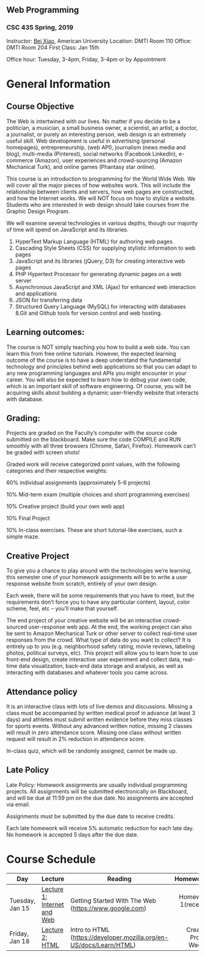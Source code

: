 ## Web Programming 

### CSC 435 Spring, 2019

Instructor: <a href="https://sites.google.com/site/beixiao/">Bei Xiao</a>, American University
Location: DMTI Room 110
Office: DMTI Room 204
First Class: Jan 15th

Office hour: Tuesday, 3-4pm, Friday, 3-4pm or by Appointment


# General Information

## Course Objective

The Web is intertwined with our lives. No matter if you decide to be a politician, a musician, a small business owner, a scientist, an artist, a doctor, a journalist, or purely an interesting person, web design is an extremely useful skill. Web development is useful in advertising (personal homepages), entrepreneurship, (web API), journalism (news media and blog), multi-media (Pinterest), social networks (Facebook LinkedIn), e-commerce (Amazon), user experiences and crowd-sourcing (Amazon Mechanical Turk), and online games (Phantasy star online). 

This course is an introduction to programming for the World Wide Web. We will cover all the major pieces of how websites work. This will include the relationship between clients and servers, how web pages are constructed, and how the Internet works. We will NOT focus on how to stylize a website. Students who are interested in web design should take courses from the Graphic Design Program. 

We will examine several technologies in various depths, though our majority of time will spend on JavaScript and its libraries. 

1. HyperText Markup Language (HTML) for authoring web pages
2. Cascading Style Sheets (CSS) for supplying stylistic information to web pages 
3. JavaScript and its libraries (jQuery, D3) for creating interactive web pages 
4.  PHP Hypertext Processor for generating dynamic pages on a web server 
5. Asynchronous JavaScript and XML (Ajax) for enhanced web interaction and applications 
6. JSON for transferring data
7. Structured Query Language (MySQL) for interacting with databases
8.Git and Github tools for version control and web hosting. 


## Learning outcomes:
The course is NOT simply teaching you how to build a web side. You can learn this from free online tutorials. However, the expected learning outcome of the course is to have a deep understand the fundamental technology and principles behind web applications so that you can adapt to any new programming languages and APIs you might encounter in your career. You will also be expected to learn how to debug your own code, which is an important skill of software engineering. Of course, you will be acquiring skills about building a dynamic user-friendly website that interacts with database. 

## Grading:
Projects are graded on the Faculty’s computer with the source code submitted on the blackboard. Make sure the code COMPILE and RUN smoothly with all three browsers (Chrome, Safari, Firefox).  Homework can’t be graded with screen shots! 

Graded work will receive categorized point values, with the following categories and their respective weights:

60% individual assignments (approximately 5-6 projects)

10% Mid-term exam (multiple choices and short programming exercises)

10% Creative project (build your own web app)

10% Final Project

10% In-class exercises.  These are short tutorial-like exercises, such a simple maze. 


## Creative Project
To give you a chance to play around with the technologies we’re learning, this semester one of your homework assignments will be to write a user response website from scratch, entirely of your own design. 

Each week, there will be some requirements that you have to meet, but the requirements don’t force you to have any particular content, layout, color scheme, feel, etc – you’ll make that yourself.

The end project of your creative website will be an interactive crowd-sourced user-response web app. At the end, the working project can also be sent to Amazon Mechanical Turk or other server to collect real-time user responses from the crowd. What type of data do you want to collect? It is entirely up to you (e.g. neighborhood safety rating, movie reviews, labeling photos, political surveys, etc). This project will allow you to learn how to use front-end design, create interactive user experiment and collect data, real-time data visualization, back-end data storage and analysis, as well as interacting with databases and whatever tools you came across. 

## Attendance policy

It is an interactive class with lots of live demos and discussions. Missing a class must be accompanied by written medical proof in advance (at least 3 days) and athletes must submit written evidence before they miss classes for sports events.  Without any advanced written notice, missing 2 classes will result in zero attendance score. Missing one class without written request will result in 2% reduction in attendance score.   

In-class quiz, which will be randomly assigned, cannot be made up. 

## Late Policy
Late Policy: Homework assignments are usually individual programming projects.  All assignments will be submitted electronically on Blackboard, and will be due at 11:59 pm on the due date. No assignments are accepted via email.

Assignments must be submitted by the due date to receive credits.  

Each late homework will receive 5% automatic reduction for each late day. No homework is accepted 5 days after the due date. 


# Course Schedule

Day | Lecture | Reading    | Homeworks
------- | ---------------- | ---------- | ---------:
|Tuesday, Jan 15 | <a href="https://github.com/fruittree/CSC435WebProgramming/blob/master/Lecture1.pdf">Lecture 1: Internet and Web </a> | Getting Started With The Web (https://www.google.com)| Homework 1(receipe) out|
|Friday, Jan 18 | <a href="https://github.com/fruittree/CSC435WebProgramming/blob/master/Lecture2.pdf">Lecture 2: HTML </a>| Intro to HTML (https://developer.mozilla.org/en-US/docs/Learn/HTML)|Creative Project Week 1|